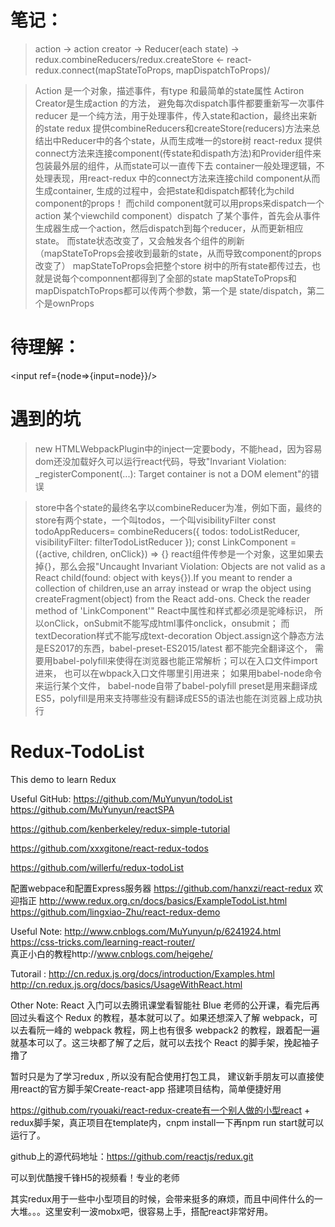 # 笔记： 
> action -> action creator -> Reducer(each state) -> redux.combineReducers/redux.createStore <- react-redux.connect(mapStateToProps, mapDispatchToProps)/<Provider store={store}>  

> Action 是一个对象，描述事件，有type 和最简单的state属性
> Actiron Creator是生成action 的方法， 避免每次dispatch事件都要重新写一次事件
> reducer 是一个纯方法，用于处理事件，传入state和action，最终出来新的state
> redux 提供combineReducers和createStore(reducers)方法来总结出中Reducer中的各个state，从而生成唯一的store树
> react-redux 提供connect方法来连接component(传state和dispath方法)和Provider组件来包装最外层的组件，从而state可以一直传下去
> container一般处理逻辑，不处理表现，用react-redux 中的connect方法来连接child component从而生成container, 生成的过程中，会把state和dispatch都转化为child component的props！ 而child component就可以用props来dispatch一个action
> 某个viewchild component）dispatch 了某个事件，首先会从事件生成器生成一个action，然后dispatch到每个reducer，从而更新相应state。 而state状态改变了，又会触发各个组件的刷新（mapStateToProps会接收到最新的state，从而导致component的props改变了）
> mapStateToProps会把整个store 树中的所有state都传过去，也就是说每个componnent都得到了全部的state
> mapStateToProps和mapDispatchToProps都可以传两个参数，第一个是 state/dispatch，第二个是ownProps


 # 待理解：
<input ref={node=>{input=node}}/>

# 遇到的坑
> new HTMLWebpackPlugin中的inject一定要body，不能head，因为容易dom还没加载好久可以运行react代码，导致"Invariant Violation: _registerComponent(...): Target container is not a DOM element"的错误

> store中各个state的最终名字以combineReducer为准，例如下面，最终的store有两个state，一个叫todos，一个叫visibilityFilter
const todoAppReducers= combineReducers({
	todos: todoListReducer,
	visibilityFilter: filterTodoListReducer
});
> const LinkComponent = ({active, children, onClick}) => {} react组件传参是一个对象，这里如果去掉{}，那么会报"Uncaught Invariant Violation: Objects are not valid as a React child(found: object with keys{}).If you meant to render a collection of children,use an array instead or wrap the object using createFragment(object) from the React add-ons. Check the reader method of 'LinkComponent'"
> React中属性和样式都必须是驼峰标识， 所以onClick，onSubmit不能写成html事件onclick，onsubmit； 而textDecoration样式不能写成text-decoration
> Object.assign这个静态方法是ES2017的东西，babel-preset-ES2015/latest 都不能完全翻译这个， 需要用babel-polyfill来使得在浏览器也能正常解析；可以在入口文件import进来， 也可以在wbpack入口文件哪里引用进来； 如果用babel-node命令来运行某个文件， babel-node自带了babel-polyfill
> preset是用来翻译成ES5，polyfill是用来支持哪些没有翻译成ES5的语法也能在浏览器上成功执行


# Redux-TodoList
This demo to learn Redux

Useful GitHub:
https://github.com/MuYunyun/todoList
https://github.com/MuYunyun/reactSPA

https://github.com/kenberkeley/redux-simple-tutorial

https://github.com/xxxgitone/react-redux-todos

https://github.com/willerfu/redux-todoList

配置webpace和配置Express服务器 https://github.com/hanxzi/react-redux  欢迎指正
http://www.redux.org.cn/docs/basics/ExampleTodoList.html
https://github.com/lingxiao-Zhu/react-redux-demo


Useful Note:
http://www.cnblogs.com/MuYunyun/p/6241924.html
https://css-tricks.com/learning-react-router/  
真正小白的教程http://www.cnblogs.com/heigehe/

Tutorail : 
http://cn.redux.js.org/docs/introduction/Examples.html
http://cn.redux.js.org/docs/basics/UsageWithReact.html


Other Note:
React 入门可以去腾讯课堂看智能社 Blue 老师的公开课，看完后再回过头看这个 Redux 的教程，基本就可以了。如果还想深入了解 webpack，可以去看阮一峰的 webpack 教程，网上也有很多 webpack2 的教程，跟着配一遍就基本可以了。这三块都了解了之后，就可以去找个 React 的脚手架，挽起袖子撸了

暂时只是为了学习redux , 所以没有配合使用打包工具， 建议新手朋友可以直接使用react的官方脚手架Create-react-app 搭建项目结构，简单便捷好用

https://github.com/ryouaki/react-redux-create有一个别人做的小型react + redux脚手架，真正项目在template内，cnpm install一下再npm run start就可以运行了。

github上的源代码地址：https://github.com/reactjs/redux.git

可以到优酷搜千锋H5的视频看！专业的老师

其实redux用于一些中小型项目的时候，会带来挺多的麻烦，而且中间件什么的一大堆。。。这里安利一波mobx吧，很容易上手，搭配react非常好用。

